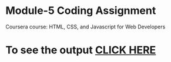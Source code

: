 
# Module-5 Coding Assignment

Coursera course: HTML, CSS, and Javascript for Web Developers

# To see the output [CLICK HERE](https://atifakhter29.github.io/HTML-CSS-and-Javascript-for-Web-Developers/assignment/module5/index.html)
